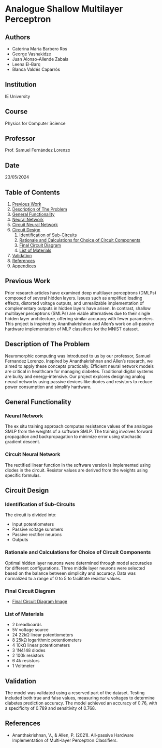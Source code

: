 # Analogue Shallow Multilayer Perceptron

## Authors
- Caterina María Barbero Ros
- George Vashakidze
- Juan Alonso-Allende Zabala
- Leena El-Barq
- Blanca Valdés Caparrós

## Institution
IE University

## Course
Physics for Computer Science

## Professor
Prof. Samuel Fernández Lorenzo

## Date
23/05/2024

## Table of Contents
1. [Previous Work](#previous-work)
2. [Description of The Problem](#description-of-the-problem)
3. [General Functionality](#general-functionality)
4. [Neural Network](#neural-network)
5. [Circuit Neural Network](#circuit-neural-network)
6. [Circuit Design](#circuit-design)
    1. [Identification of Sub-Circuits](#identification-of-sub-circuits)
    2. [Rationale and Calculations for Choice of Circuit Components](#rationale-and-calculations-for-choice-of-circuit-components)
    3. [Final Circuit Diagram](#final-circuit-diagram)
    4. [List of Materials](#list-of-materials)
7. [Validation](#validation)
8. [References](#references)
9. [Appendices](#appendices)

## Previous Work
Prior research articles have examined deep multilayer perceptrons (DMLPs) composed of several hidden layers. Issues such as amplified loading effects, distorted voltage outputs, and unrealizable implementation of complementary outputs in hidden layers have arisen. In contrast, shallow multilayer perceptrons (SMLPs) are viable alternatives due to their single hidden layer architecture, offering similar accuracy with fewer parameters. This project is inspired by Ananthakrishnan and Allen’s work on all-passive hardware implementation of MLP classifiers for the MNIST dataset.

## Description of The Problem
Neuromorphic computing was introduced to us by our professor, Samuel Fernandez Lorenzo. Inspired by Ananthakrishnan and Allen’s research, we aimed to apply these concepts practically. Efficient neural network models are critical in healthcare for managing diabetes. Traditional digital systems are bulky and energy-intensive. Our project explores designing analog neural networks using passive devices like diodes and resistors to reduce power consumption and simplify hardware.

## General Functionality
### Neural Network
The ex situ training approach computes resistance values of the analogue SMLP from the weights of a software SMLP. The training involves forward propagation and backpropagation to minimize error using stochastic gradient descent.

### Circuit Neural Network
The rectified linear function in the software version is implemented using diodes in the circuit. Resistor values are derived from the weights using specific formulas.

## Circuit Design
### Identification of Sub-Circuits
The circuit is divided into:
- Input potentiometers
- Passive voltage summers
- Passive rectifier neurons
- Outputs

### Rationale and Calculations for Choice of Circuit Components
Optimal hidden layer neurons were determined through model accuracies for different configurations. Three middle layer neurons were selected based on the balance between simplicity and accuracy. Data was normalized to a range of 0 to 5 to facilitate resistor values.

### Final Circuit Diagram
- [Final Circuit Diagram Image](#CircuitDiagram.png)

### List of Materials
- 2 breadboards
- 5V voltage source
- 24 22kΩ linear potentiometers
- 8 25kΩ logarithmic potentiometers
- 4 10kΩ linear potentiometers
- 3 1N4148 diodes
- 2 100k resistors
- 6 4k resistors
- 1 Voltmeter

## Validation
The model was validated using a reserved part of the dataset. Testing included both true and false values, measuring node voltages to determine diabetes prediction accuracy. The model achieved an accuracy of 0.76, with a specificity of 0.789 and sensitivity of 0.768.

## References
- Ananthakrishnan, V., & Allen, P. (2021). All-passive Hardware Implementation of Multi-layer Perceptron Classifiers.
